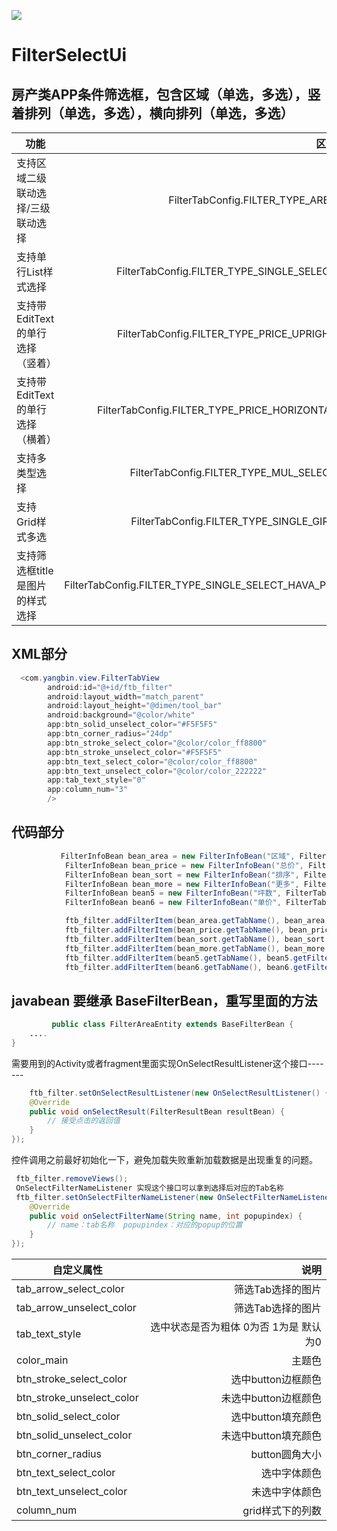 ![]( https://img.shields.io/badge/PRs-welcome+-green.svg)
# FilterSelectUi
房产类APP条件筛选框，包含区域（单选，多选），竖着排列（单选，多选），横向排列（单选，多选）
-------  
 

| 功能       | 区分    |  
| --------   | -----:   | 
| 支持区域二级联动选择/三级联动选择        |FilterTabConfig.FILTER_TYPE_AREA     | 
| 支持单行List样式选择		| FilterTabConfig.FILTER_TYPE_SINGLE_SELECT     | 
| 支持带EditText的单行选择（竖着）	        | FilterTabConfig.FILTER_TYPE_PRICE_UPRIGHT |   
| 支持带EditText的单行选择（横着）	        | FilterTabConfig.FILTER_TYPE_PRICE_HORIZONTAL |   
| 支持多类型选择		        | FilterTabConfig.FILTER_TYPE_MUL_SELECT |   
| 支持Grid样式多选			        | FilterTabConfig.FILTER_TYPE_SINGLE_GIRD |   
| 支持筛选框title是图片的样式选择        | FilterTabConfig.FILTER_TYPE_SINGLE_SELECT_HAVA_PIC|



XML部分
-------  
```java
  <com.yangbin.view.FilterTabView
        android:id="@+id/ftb_filter"
        android:layout_width="match_parent"
        android:layout_height="@dimen/tool_bar"
        android:background="@color/white"
        app:btn_solid_unselect_color="#F5F5F5"
        app:btn_corner_radius="24dp"
        app:btn_stroke_select_color="@color/color_ff8800"
        app:btn_stroke_unselect_color="#F5F5F5"
        app:btn_text_select_color="@color/color_ff8800"
        app:btn_text_unselect_color="@color/color_222222"
        app:tab_text_style="0"
        app:column_num="3"
        />
```

代码部分
-------  
```java
           FilterInfoBean bean_area = new FilterInfoBean("区域", FilterTabConfig.FILTER_TYPE_AREA, mAreaList);
            FilterInfoBean bean_price = new FilterInfoBean("总价", FilterTabConfig.FILTER_TYPE_PRICE_UPRIGHT, mAllPriceList);
            FilterInfoBean bean_sort = new FilterInfoBean("排序", FilterTabConfig.FILTER_TYPE_SINGLE_SELECT_HAVA_PIC, mSortList);
            FilterInfoBean bean_more = new FilterInfoBean("更多", FilterTabConfig.FILTER_TYPE_MUL_SELECT, mMoreList);
            FilterInfoBean bean5 = new FilterInfoBean("坪数", FilterTabConfig.FILTER_TYPE_SINGLE_GIRD, mSortList);
            FilterInfoBean bean6 = new FilterInfoBean("单价", FilterTabConfig.FILTER_TYPE_PRICE_HORIZONTAL, mSinglePriceList);

            ftb_filter.addFilterItem(bean_area.getTabName(), bean_area.getFilterData(), bean_area.getPopupType(), 0,false);
            ftb_filter.addFilterItem(bean_price.getTabName(), bean_price.getFilterData(), bean_price.getPopupType(), 1,false);
            ftb_filter.addFilterItem(bean_sort.getTabName(), bean_sort.getFilterData(), bean_sort.getPopupType(), 2,true);
            ftb_filter.addFilterItem(bean_more.getTabName(), bean_more.getFilterData(), bean_more.getPopupType(), 3,false);
            ftb_filter.addFilterItem(bean5.getTabName(), bean5.getFilterData(), bean5.getPopupType(), 4,false);
            ftb_filter.addFilterItem(bean6.getTabName(), bean6.getFilterData(), bean6.getPopupType(), 5,false);
```


javabean 要继承 BaseFilterBean，重写里面的方法
-------  
```java
         public class FilterAreaEntity extends BaseFilterBean {
    ....
}
```

需要用到的Activity或者fragment里面实现OnSelectResultListener这个接口-------  
```java
    ftb_filter.setOnSelectResultListener(new OnSelectResultListener() {
    @Override
    public void onSelectResult(FilterResultBean resultBean) {
        // 接受点击的返回值
    }
});
```
 
 
控件调用之前最好初始化一下，避免加载失败重新加载数据是出现重复的问题。
```java
 ftb_filter.removeViews();
 OnSelectFilterNameListener 实现这个接口可以拿到选择后对应的Tab名称
 ftb_filter.setOnSelectFilterNameListener(new OnSelectFilterNameListener() {
    @Override
    public void onSelectFilterName(String name, int popupindex) {
        // name：tab名称  popupindex：对应的popup的位置
    }
});
```
 
 



|自定义属性      | 说明    |  
| --------   | -----:   | 
| tab_arrow_select_color        |筛选Tab选择的图片    | 
| tab_arrow_unselect_color		| 筛选Tab选择的图片  | 
| tab_text_style        | 选中状态是否为粗体 0为否 1为是 默认为0|   
| color_main	        | 主题色 |   
| btn_stroke_select_color		        | 选中button边框颜色 |   
| btn_stroke_unselect_color			        | 未选中button边框颜色 |   
| btn_solid_select_color        | 选中button填充颜色|
| btn_solid_unselect_color        | 未选中button填充颜色|
| btn_corner_radius        | button圆角大小|
| btn_text_select_color        | 选中字体颜色|
| btn_text_unselect_color        | 未选中字体颜色|
| column_num        | grid样式下的列数|

 
 
 
 
